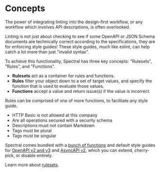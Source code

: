 # Concepts

The power of integrating linting into the design-first workflow, or any workflow which involves API descriptions, is often overlooked.

Linting is not just about checking to see if some OpenAPI or JSON Schema documents are technically correct according to the specifications, they are for enforcing style guides! These style guides, much like eslint, can help catch a lot more than just "invalid syntax".

To achieve this functionality, Spectral has three key concepts: "Rulesets", "Rules", and "Functions".

- **Rulesets** act as a container for rules and functions.
- **Rules** filter your object down to a set of target values, and specify the function that is used to evaluate those values.
- **Functions** accept a value and return issue(s) if the value is incorrect.

Rules can be comprised of one of more functions, to facilitate any style guide.

- HTTP Basic is not allowed at this company
- Are all operations secured with a security schema
- Descriptions must not contain Markdown
- Tags must be plural
- Tags must be singular

Spectral comes bundled with a [bunch of functions](../reference/functions.md) and default style guides for [OpenAPI v2 and v3](./openapi.md) and [AsyncAPI v2](./asyncapi.md), which you can extend, cherry-pick, or disable entirely.

Learn more about [rulesets](./rulesets.md).
